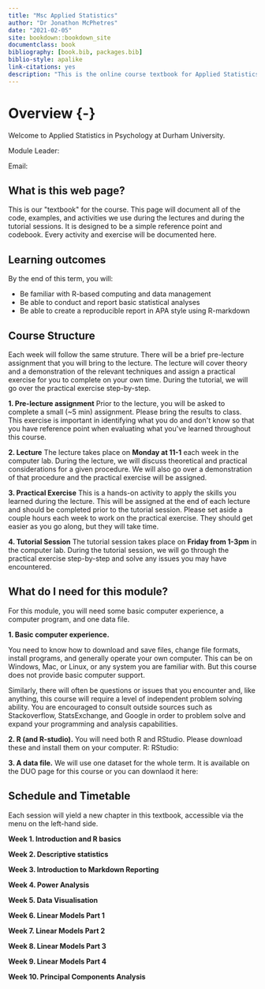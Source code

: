 ```yaml
--- 
title: "Msc Applied Statistics"
author: "Dr Jonathon McPhetres"
date: "2021-02-05"
site: bookdown::bookdown_site
documentclass: book
bibliography: [book.bib, packages.bib]
biblio-style: apalike
link-citations: yes
description: "This is the online course textbook for Applied Statistics at Durham University."
---
```





# Overview {-}

Welcome to Applied Statistics in Psychology at Durham University.

Module Leader:

Email:


## What is this web page?

This is our "textbook" for the course. This page will document all of the code, examples, and activities we use during the lectures and during the tutorial sessions. It is designed to be a simple reference point and codebook. Every activity and exercise will be documented here.

## Learning outcomes

By the end of this term, you will:

* Be familiar with R-based computing and data management
* Be able to conduct and report basic statistical analyses
* Be able to create a reproducible report in APA style using R-markdown

## Course Structure

Each week will follow the same struture. There will be a brief pre-lecture assignment that you will bring to the lecture. The lecture will cover theory and a demonstration of the relevant techniques and assign a practical exercise for you to complete on your own time. During the tutorial, we will go over the practical exercise step-by-step.

**1. Pre-lecture assignment**
Prior to the lecture, you will be asked to complete a small (~5 min) assignment. Please bring the results to class. This exercise is important in identifying what you do and don't know so that you have reference point when evaluating what you've learned throughout this course.

**2. Lecture**
The lecture takes place on **Monday at 11-1** each week in the computer lab. During the lecture, we will discuss theoretical and practical considerations for a given procedure. We will also go over a demonstration of that procedure and the practical exercise will be assigned.

**3. Practical Exercise**
This is a hands-on activity to apply the skills you learned during the lecture. This will be assigned at the end of each lecture and should be completed prior to the tutorial session. Please set aside a couple hours each week to work on the practical exercise. They should get easier as you go along, but they will take time.

**4. Tutorial Session**
The tutorial session takes place on **Friday from 1-3pm** in the computer lab. During the tutorial session, we will go through the practical exercise step-by-step and solve any issues you may have encountered.


## What do I need for this module?

For this module, you will need some basic computer experience, a computer program, and one data file. 

**1. Basic computer experience.** 

You need to know how to download and save files, change file formats, install programs, and generally operate your own computer. This can be on Windows, Mac, or Linux, or any system you are familiar with. But this course does not provide basic computer support. 

Similarly, there will often be questions or issues that you encounter and, like anything, this course will require a level of independent problem solving ability. You are encouraged to consult outside sources such as Stackoverflow, StatsExchange, and Google in order to problem solve and expand your programming and analysis capabilities.

**2. R (and R-studio).** 
You will need both R and RStudio.
Please download these and install them on your computer.
R:
RStudio: 

**3. A data file.** 
We will use one dataset for the whole term. It is available on the DUO page for this course or you can downlaod it here: 

## Schedule and Timetable

Each session will yield a new chapter in this textbook, accessible via the menu on the left-hand side.

**Week 1. Introduction and R basics**

**Week 2. Descriptive statistics**

**Week 3. Introduction to Markdown Reporting**

**Week 4. Power Analysis**

**Week 5. Data Visualisation**

**Week 6. Linear Models Part 1**

**Week 7. Linear Models Part 2**

**Week 8. Linear Models Part 3**

**Week 9. Linear Models Part 4**

**Week 10. Principal Components Analysis**
